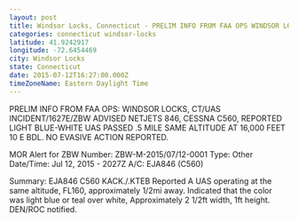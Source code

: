 ```yaml
---
layout: post
title: Windsor Locks, Connecticut - PRELIM INFO FROM FAA OPS WINDSOR LOCKS CT UAS INCIDENT 1627E ZBW ADVISED NETJETS 846
categories: connecticut windsor-locks
latitude: 41.9242917
longitude: -72.6454469
city: Windsor Locks
state: Connecticut
date: 2015-07-12T16:27:00.000Z
timeZoneName: Eastern Daylight Time
---
```


PRELIM INFO FROM FAA OPS: WINDSOR LOCKS, CT/UAS INCIDENT/1627E/ZBW ADVISED NETJETS 846, CESSNA C560, REPORTED LIGHT BLUE-WHITE UAS PASSED .5 MILE SAME ALTITUDE AT 16,000 FEET 10 E BDL. NO EVASIVE ACTION REPORTED. 


MOR Alert for ZBW
Number: ZBW-M-2015/07/12-0001
Type: Other
Date/Time: Jul 12, 2015 - 2027Z
A/C: EJA846 (C560)

Summary: EJA846 C560 KACK./.KTEB Reported A UAS operating at the same altitude, FL160, approximately 1/2mi away. Indicated that the color was light blue or teal over white, Approximately 2 1/2ft width, 1ft height. DEN/ROC notified.